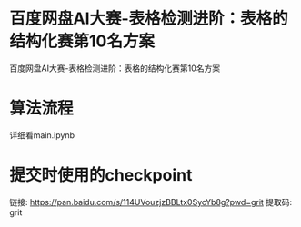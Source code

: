# 百度网盘AI大赛-表格检测进阶：表格的结构化赛第10名方案
百度网盘AI大赛-表格检测进阶：表格的结构化赛第10名方案


# 算法流程
详细看main.ipynb

# 提交时使用的checkpoint
链接: https://pan.baidu.com/s/114UVouzjzBBLtx0SycYb8g?pwd=grit 提取码: grit 

